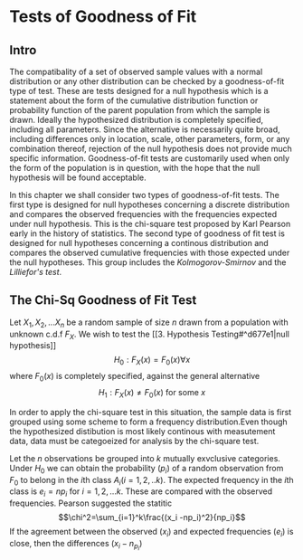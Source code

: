# Tests of Goodness of Fit
## Intro
The compatibality of a set of observed sample values with a normal distribution or any other distribution can be checked by a goodness-of-fit type of test. These are tests designed for a null hypothesis which is a statement about the form of the cumulative distribution function or probability function of the parent population from which the sample is drawn. Ideally the hypothesized distribution is completely specified, including all parameters. Since the alternative is necessarily quite broad, including differences only in location, scale, other parameters, form, or any combination thereof, rejection of the null hypothesis does not provide much specific information. Goodness-of-fit tests are customarily used when only the form of the population is in question, with the hope that the null hypothesis will be found acceptable. 

In this chapter we shall consider two types of goodness-of-fit tests. The first type is designed for null hypotheses concerning a discrete distribution and compares the observed frequencies with the frequencies expected under null hypothesis. This is the chi-square test proposed by Karl Pearson early in the history of statistics. The second type of goodness of fit test is designed for null hypotheses concerning a continous distribution and compares the observed cumulative frequencies with those expected under the null hypotheses. This group includes the *Kolmogorov-Smirnov* and the *Lilliefor's test*. 

## The Chi-Sq Goodness of Fit Test 
Let $X_1, X_2,...X_n$ be a random sample of size $n$ drawn from a population with unknown c.d.f $F_X$. We wish to test the [[3. Hypothesis Testing#^d677e1|null hypothesis]]
$$H_0:F_X(x)=F_0(x) \forall x$$
where $F_0(x)$ is completely specified, against the general alternative 
$$H_1:F_X(x) \neq F_0(x) \text{ for some }x$$

In order to apply the chi-square test in this situation, the sample data is first grouped using some scheme to form a frequency distribution.Even though the hypothesized distibution is most likely continous with measutement data, data must be categoeized for analysis by the chi-square test.  

Let the $n$ observations be grouped into $k$ mutually exvclusive categories. Under $H_0$ we can obtain the probability $(p_i)$ of a random observation from $F_0$ to belong in the $i$th class $A_i(i=1,2,..k)$. The expected frequency in the $i$th class is $e_i=np_i$ for $i=1,2,...k$. These are compared with the observed frequencies. Pearson suggested the statitic $$\chi^2=\sum_{i=1}^k\frac{(x_i -np_i)^2}{np_i}$$ If the agreement between the observed $(x_i)$ and expected frequencies $(e_i)$ is close, then the differences $(x_i-n_{p_i})$


